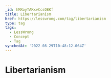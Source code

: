 ```yaml
---
_id: hMXoyTAKxvCcsQBKf
title: Libertarianism
href: https://lesswrong.com/tag/libertarianism
type: tag
tags:
  - LessWrong
  - Concept
  - Tag
synchedAt: '2022-08-29T10:48:12.064Z'
---
```

# Libertarianism

